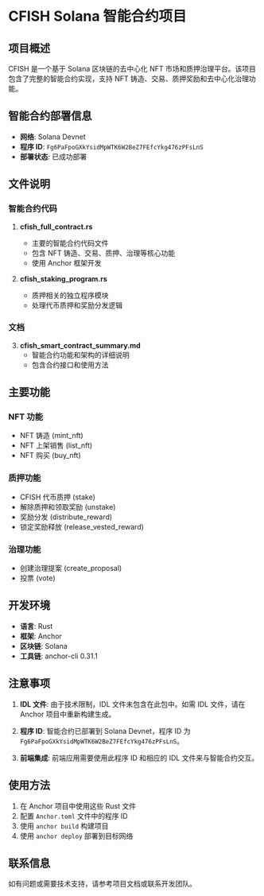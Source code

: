 # CFISH Solana 智能合约项目

## 项目概述

CFISH 是一个基于 Solana 区块链的去中心化 NFT 市场和质押治理平台。该项目包含了完整的智能合约实现，支持 NFT 铸造、交易、质押奖励和去中心化治理功能。

## 智能合约部署信息

- **网络**: Solana Devnet
- **程序 ID**: `Fg6PaFpoGXkYsidMpWTK6W2BeZ7FEfcYkg476zPFsLnS`
- **部署状态**: 已成功部署

## 文件说明

### 智能合约代码

1. **cfish_full_contract.rs**
   - 主要的智能合约代码文件
   - 包含 NFT 铸造、交易、质押、治理等核心功能
   - 使用 Anchor 框架开发

2. **cfish_staking_program.rs**
   - 质押相关的独立程序模块
   - 处理代币质押和奖励分发逻辑

### 文档

3. **cfish_smart_contract_summary.md**
   - 智能合约功能和架构的详细说明
   - 包含合约接口和使用方法

## 主要功能

### NFT 功能
- NFT 铸造 (mint_nft)
- NFT 上架销售 (list_nft)
- NFT 购买 (buy_nft)

### 质押功能
- CFISH 代币质押 (stake)
- 解除质押和领取奖励 (unstake)
- 奖励分发 (distribute_reward)
- 锁定奖励释放 (release_vested_reward)

### 治理功能
- 创建治理提案 (create_proposal)
- 投票 (vote)

## 开发环境

- **语言**: Rust
- **框架**: Anchor
- **区块链**: Solana
- **工具链**: anchor-cli 0.31.1

## 注意事项

1. **IDL 文件**: 由于技术限制，IDL 文件未包含在此包中。如需 IDL 文件，请在 Anchor 项目中重新构建生成。

2. **程序 ID**: 智能合约已部署到 Solana Devnet，程序 ID 为 `Fg6PaFpoGXkYsidMpWTK6W2BeZ7FEfcYkg476zPFsLnS`。

3. **前端集成**: 前端应用需要使用此程序 ID 和相应的 IDL 文件来与智能合约交互。

## 使用方法

1. 在 Anchor 项目中使用这些 Rust 文件
2. 配置 `Anchor.toml` 文件中的程序 ID
3. 使用 `anchor build` 构建项目
4. 使用 `anchor deploy` 部署到目标网络

## 联系信息

如有问题或需要技术支持，请参考项目文档或联系开发团队。

